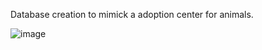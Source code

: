 Database creation to mimick a adoption center for animals. 



![image](https://github.com/user-attachments/assets/eb8f0354-9173-474c-b5f3-0f075aa49f29)
